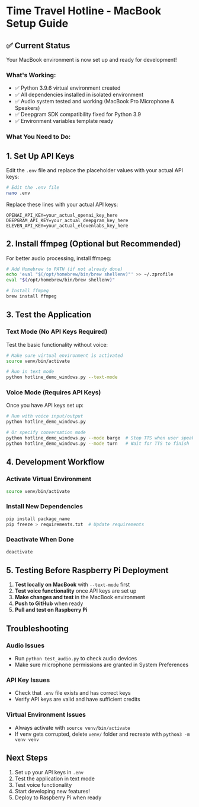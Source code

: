 # Time Travel Hotline - MacBook Setup Guide

## ✅ Current Status
Your MacBook environment is now set up and ready for development!

### What's Working:
- ✅ Python 3.9.6 virtual environment created
- ✅ All dependencies installed in isolated environment
- ✅ Audio system tested and working (MacBook Pro Microphone & Speakers)
- ✅ Deepgram SDK compatibility fixed for Python 3.9
- ✅ Environment variables template ready

### What You Need to Do:

## 1. Set Up API Keys
Edit the `.env` file and replace the placeholder values with your actual API keys:

```bash
# Edit the .env file
nano .env
```

Replace these lines with your actual API keys:
```
OPENAI_API_KEY=your_actual_openai_key_here
DEEPGRAM_API_KEY=your_actual_deepgram_key_here
ELEVEN_API_KEY=your_actual_elevenlabs_key_here
```

## 2. Install ffmpeg (Optional but Recommended)
For better audio processing, install ffmpeg:

```bash
# Add Homebrew to PATH (if not already done)
echo 'eval "$(/opt/homebrew/bin/brew shellenv)"' >> ~/.zprofile
eval "$(/opt/homebrew/bin/brew shellenv)"

# Install ffmpeg
brew install ffmpeg
```

## 3. Test the Application

### Text Mode (No API Keys Required)
Test the basic functionality without voice:

```bash
# Make sure virtual environment is activated
source venv/bin/activate

# Run in text mode
python hotline_demo_windows.py --text-mode
```

### Voice Mode (Requires API Keys)
Once you have API keys set up:

```bash
# Run with voice input/output
python hotline_demo_windows.py

# Or specify conversation mode
python hotline_demo_windows.py --mode barge  # Stop TTS when user speaks
python hotline_demo_windows.py --mode turn   # Wait for TTS to finish
```

## 4. Development Workflow

### Activate Virtual Environment
```bash
source venv/bin/activate
```

### Install New Dependencies
```bash
pip install package_name
pip freeze > requirements.txt  # Update requirements
```

### Deactivate When Done
```bash
deactivate
```

## 5. Testing Before Raspberry Pi Deployment

1. **Test locally on MacBook** with `--text-mode` first
2. **Test voice functionality** once API keys are set up
3. **Make changes and test** in the MacBook environment
4. **Push to GitHub** when ready
5. **Pull and test on Raspberry Pi**

## Troubleshooting

### Audio Issues
- Run `python test_audio.py` to check audio devices
- Make sure microphone permissions are granted in System Preferences

### API Key Issues
- Check that `.env` file exists and has correct keys
- Verify API keys are valid and have sufficient credits

### Virtual Environment Issues
- Always activate with `source venv/bin/activate`
- If venv gets corrupted, delete `venv/` folder and recreate with `python3 -m venv venv`

## Next Steps
1. Set up your API keys in `.env`
2. Test the application in text mode
3. Test voice functionality
4. Start developing new features!
5. Deploy to Raspberry Pi when ready
